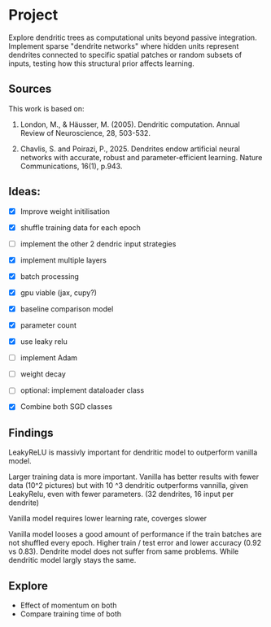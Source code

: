 # Project

Explore dendritic trees as computational units beyond passive integration.
Implement sparse "dendrite networks" where hidden units represent dendrites connected to
specific spatial patches or random subsets of inputs, testing how this structural prior affects
learning.

## Sources
This work is based on:

1. London, M., & Häusser, M. (2005). Dendritic computation. Annual Review of
Neuroscience, 28, 503-532.

2. Chavlis, S. and Poirazi, P., 2025. Dendrites endow artificial neural networks with
accurate, robust and parameter-efficient learning. Nature Communications, 16(1), p.943.



## Ideas:

- [x] Improve weight initilisation
- [x] shuffle training data for each epoch
- [ ] implement the other 2 dendric input strategies
- [x] implement multiple layers
- [x] batch processing
- [x] gpu viable (jax, cupy?)
- [x] baseline comparison model
- [x] parameter count 
- [x] use leaky relu
- [ ] implement Adam
- [ ] weight decay
- [ ] optional: implement dataloader class
- [x] Combine both SGD classes


## Findings

LeakyReLU is massivly important for dendritic model to outperform vanilla model.

Larger training data is more important. Vanilla has better results with fewer data (10^2 pictures) but with 10 ^3 dendritic outperforms vannilla, given LeakyRelu, even with fewer parameters. (32 dendrites, 16 input per dendrite)

Vanilla model requires lower learning rate, coverges slower

Vanilla model looses a good amount of performance if the train batches are not shuffled every epoch. Higher train / test error and lower accuracy (0.92 vs 0.83). Dendrite model does not suffer from same problems. While dendritic model largly stays the same.


## Explore

- Effect of momentum on both
- Compare training time of both